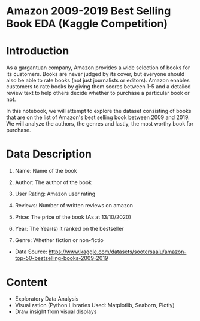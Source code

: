 # Amazon 2009-2019 Best Selling Book EDA (Kaggle Competition)

# Introduction
As a gargantuan company, Amazon provides a wide selection of books for its customers. Books are never judged by its cover, but everyone should also be able to rate books (not just journalists or editors). Amazon enables customers to rate books by giving them scores between 1-5 and a detailed review text to help others decide whether to purchase a particular book or not.

In this notebook, we will attempt to explore the dataset consisting of books that are on the list of Amazon's best selling book between 2009 and 2019. We will analyze the authors, the genres and lastly, the most worthy book for purchase.

# Data Description
  1. Name: Name of the book

  2. Author: The author of the book

  3. User Rating: Amazon user rating

  4. Reviews: Number of written reviews on amazon

  5. Price: The price of the book (As at 13/10/2020)

  6. Year: The Year(s) it ranked on the bestseller

  7. Genre: Whether fiction or non-fictio

  - Data Source: https://www.kaggle.com/datasets/sootersaalu/amazon-top-50-bestselling-books-2009-2019

# Content
  - Exploratory Data Analysis
  - Visualization (Python Libraries Used: Matplotlib, Seaborn, Plotly)
  - Draw insight from visual displays

